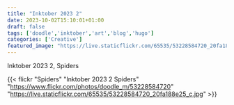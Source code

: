 ```yaml
---
title: "Inktober 2023 2"
date: 2023-10-02T15:10:01+01:00
draft: false
tags: ['doodle','inktober','art','blog','hugo']
categories: ['Creative']
featured_image: "https://live.staticflickr.com/65535/53228584720_20fa188e25_c.jpg"
---
```


Inktober 2023 2, Spiders


{{< flickr "Spiders"
           "Inktober 2023 2 Spiders"
           "https://www.flickr.com/photos/doodle_m/53228584720"
           "https://live.staticflickr.com/65535/53228584720_20fa188e25_c.jpg" >}}



